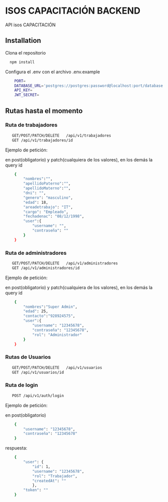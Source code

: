 # ISOS CAPACITACIÓN BACKEND

API isos CAPACITACIÓN



## Installation

Clona el repositorio

```bash
  npm install
```
Configura el .env con el archivo .env.example

```bash
    PORT=
    DATABASE_URL='postgres://postgres:password@localhost:port/database'
    API_KEY=
    JWT_SECRET=
```


    
## Rutas hasta el momento


### Ruta de trabajadores
```bash
   GET/POST/PATCH/DELETE   /api/v1/trabajadores
   GET /api/v1/trabajadores/id
```
Ejemplo de petición:

en post(obligatorio) y patch(cualquiera de los valores), en los demás la query id

```bash
    {
        "nombres":"",
        "apellidoPaterno":"",
        "apellidoMaterno":"",
        "dni": "",
        "genero": "masculino", 
        "edad": 18,
        "areadetrabajo": "IT",
        "cargo": "Empleado",
        "fechadenac": "08/12/1998",
        "user":{
            "username": "",
            "contraseña": ""
        }
    }
```


### Ruta de administradores

```bash
   GET/POST/PATCH/DELETE   /api/v1/administradores
   GET /api/v1/administradores/id
```

Ejemplo de petición:

en post(obligatorio) y patch(cualquiera de los valores), en los demás la query id

```bash
    {
        "nombres":"Super Admin",
        "edad": 25,
        "contacto":"928924575",
        "user":{
            "username": "12345678",
            "contraseña": "12345678",
            "rol": "Administrador"
        }
    }
```

### Rutas de Usuarios

```bash
   GET/POST/PATCH/DELETE   /api/v1/usuarios
   GET /api/v1/usuarios/id
```

### Ruta de login
```bash
   POST /api/v1/auth/login   
```
Ejemplo de petición:

en post(obligatorio)

```bash
    {
        "username": "12345678",
        "contraseña": "12345678"
    }

```
respuesta:

```bash
    {
        "user": {
            "id": 1,
            "username": "12345678",
            "rol": "Trabajador",
            "createdAt": ""
            },
        "token": ""
    }

```